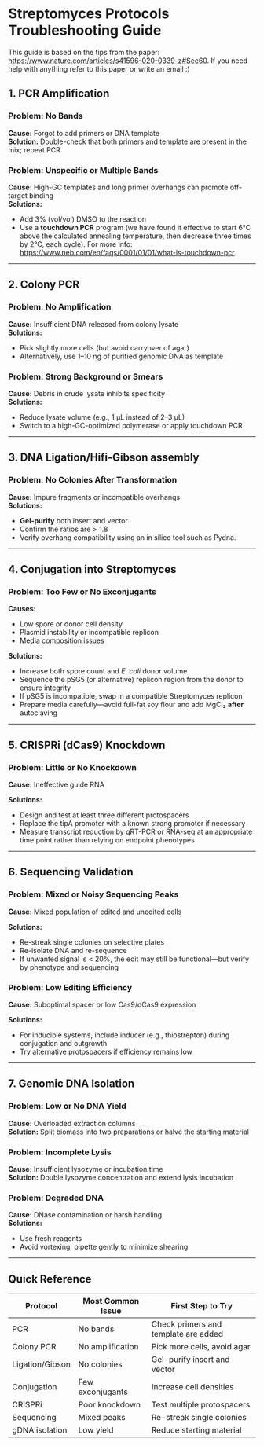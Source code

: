 # Streptomyces Protocols Troubleshooting Guide

This guide is based on the tips from the paper: https://www.nature.com/articles/s41596-020-0339-z#Sec60. If you need help with anything refer to this paper or write an email :)

## 1. PCR Amplification

### Problem: No Bands

**Cause:** Forgot to add primers or DNA template  
**Solution:** Double-check that both primers and template are present in the mix; repeat PCR

### Problem: Unspecific or Multiple Bands

**Cause:** High-GC templates and long primer overhangs can promote off-target binding  
**Solutions:**

- Add 3% (vol/vol) DMSO to the reaction
- Use a **touchdown PCR** program (we have found it effective to start 6°C above the calculated annealing temperature, then decrease three times by 2°C, each cycle). For more info: https://www.neb.com/en/faqs/0001/01/01/what-is-touchdown-pcr

---

## 2. Colony PCR

### Problem: No Amplification

**Cause:** Insufficient DNA released from colony lysate  
**Solutions:**

- Pick slightly more cells (but avoid carryover of agar)
- Alternatively, use 1–10 ng of purified genomic DNA as template

### Problem: Strong Background or Smears

**Cause:** Debris in crude lysate inhibits specificity  
**Solutions:**

- Reduce lysate volume (e.g., 1 µL instead of 2–3 µL)
- Switch to a high-GC-optimized polymerase or apply touchdown PCR

---

## 3. DNA Ligation/Hifi-Gibson assembly

### Problem: No Colonies After Transformation

**Cause:** Impure fragments or incompatible overhangs  
**Solutions:**

- **Gel-purify** both insert and vector
- Confirm the ratios are > 1.8
- Verify overhang compatibility using an in silico tool such as Pydna.

---

## 4. Conjugation into Streptomyces

### Problem: Too Few or No Exconjugants

**Causes:**

- Low spore or donor cell density
- Plasmid instability or incompatible replicon
- Media composition issues

**Solutions:**

- Increase both spore count and _E. coli_ donor volume
- Sequence the pSG5 (or alternative) replicon region from the donor to ensure integrity
- If pSG5 is incompatible, swap in a compatible Streptomyces replicon
- Prepare media carefully—avoid full-fat soy flour and add MgCl₂ **after** autoclaving

---

## 5. CRISPRi (dCas9) Knockdown

### Problem: Little or No Knockdown

**Cause:** Ineffective guide RNA

**Solutions:**

- Design and test at least three different protospacers
- Replace the tipA promoter with a known strong promoter if necessary
- Measure transcript reduction by qRT-PCR or RNA-seq at an appropriate time point rather than relying on endpoint phenotypes

---

## 6. Sequencing Validation

### Problem: Mixed or Noisy Sequencing Peaks

**Cause:** Mixed population of edited and unedited cells

**Solutions:**

- Re-streak single colonies on selective plates
- Re-isolate DNA and re-sequence
- If unwanted signal is < 20%, the edit may still be functional—but verify by phenotype and sequencing

### Problem: Low Editing Efficiency

**Cause:** Suboptimal spacer or low Cas9/dCas9 expression

**Solutions:**

- For inducible systems, include inducer (e.g., thiostrepton) during conjugation and outgrowth
- Try alternative protospacers if efficiency remains low

---

## 7. Genomic DNA Isolation

### Problem: Low or No DNA Yield

**Cause:** Overloaded extraction columns  
**Solution:** Split biomass into two preparations or halve the starting material

### Problem: Incomplete Lysis

**Cause:** Insufficient lysozyme or incubation time  
**Solution:** Double lysozyme concentration and extend lysis incubation

### Problem: Degraded DNA

**Cause:** DNase contamination or harsh handling  
**Solutions:**

- Use fresh reagents
- Avoid vortexing; pipette gently to minimize shearing

---

## Quick Reference

| Protocol        | Most Common Issue | First Step to Try                    |
| --------------- | ----------------- | ------------------------------------ |
| PCR             | No bands          | Check primers and template are added |
| Colony PCR      | No amplification  | Pick more cells, avoid agar          |
| Ligation/Gibson | No colonies       | Gel-purify insert and vector         |
| Conjugation     | Few exconjugants  | Increase cell densities              |
| CRISPRi         | Poor knockdown    | Test multiple protospacers           |
| Sequencing      | Mixed peaks       | Re-streak single colonies            |
| gDNA isolation  | Low yield         | Reduce starting material             |
